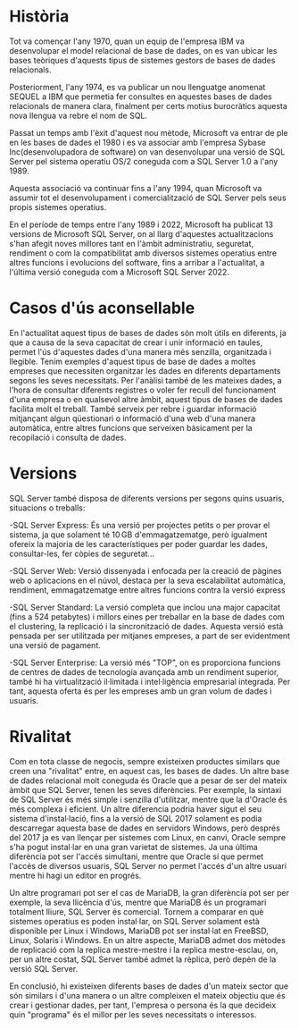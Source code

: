 # Història

Tot va començar l'any 1970, quan un equip de l'empresa IBM va desenvolupar el model relacional de base de dades, on es van ubicar les bases teòriques d'aquests tipus de sistemes gestors de bases de dades relacionals.

Posteriorment, l'any 1974, es va publicar un nou llenguatge anomenat SEQUEL a IBM que permetia fer consultes en aquestes bases de dades relacionals de manera clara, finalment per certs motius burocràtics aquesta nova llengua va rebre el nom de SQL.

Passat un temps amb l'èxit d'aquest nou mètode, Microsoft va entrar de ple en les bases de dades el 1980 i es va associar amb l'empresa Sybase Inc(desenvolupadora de software) on van desenvolupar una versió de SQL Server pel sistema operatiu OS/2 coneguda com a SQL Server 1.0 a l'any 1989.

Aquesta associació va continuar fins a l'any 1994, quan Microsoft va assumir tot el desenvolupament i comercialització de SQL Server pels seus propis sistemes operatius.

En el període de temps entre l'any 1989 i 2022, Microsoft ha publicat 13 versions de Microsoft SQL Server, on al llarg d'aquestes actualitzacions s'han afegit noves millores tant en l'àmbit administratiu, seguretat, rendiment o com la compatibilitat amb diversos sistemes operatius entre altres funcions i evolucions del software, fins a arribar a l'actualitat, a l'última versió coneguda com a Microsoft SQL Server 2022.

# Casos d'ús aconsellable
En l'actualitat aquest tipus de bases de dades són molt útils en diferents, ja que a causa de la seva capacitat de crear i unir informació en taules, permet l'ús d'aquestes dades d'una manera més senzilla, organitzada i llegible. Tenim exemples d'aquest tipus de base de dades a moltes empreses que necessiten organitzar les dades en diferents departaments segons les seves necessitats. Per l'anàlisi també de les mateixes dades, a l'hora de consultar diferents registres o voler fer recull del funcionament d'una empresa o en qualsevol altre àmbit, aquest tipus de bases de dades facilita molt el treball. També serveix per rebre i guardar informació mitjançant algun qüestionari o informació d'una web d'una manera automàtica, entre altres funcions que serveixen bàsicament per la recopilació i consulta de dades.

# Versions

SQL Server també disposa de diferents versions per segons quins usuaris, situacions o treballs:

-SQL Server Express: És una versió per projectes petits o per provar el sistema, ja que solament té 10 GB d'emmagatzematge, però igualment ofereix la majoria de les característiques per poder guardar les dades, consultar-les, fer còpies de seguretat...

-SQL Server Web: Versió dissenyada i enfocada per la creació de pàgines web o aplicacions en el núvol, destaca per la seva escalabilitat automàtica, rendiment, emmagatzematge entre altres funcions contra la versió express

-SQL Server Standard: La versió completa que inclou una major capacitat (fins a 524 petabytes) i millors eines per treballar en la base de dades com el clustering, la replicació i la sincronització de dades. Aquesta versió està pensada per ser utilitzada per mitjanes empreses, a part de ser evidentment una versió de pagament.

-SQL Server Enterprise: La versió més "TOP", on es proporciona funcions de centres de dades de tecnologia avançada amb un rendiment superior, també hi ha virtualització il·limitada i intel·ligència empresarial integrada. Per tant, aquesta oferta és per les empreses amb un gran volum de dades i usuaris.

# Rivalitat
Com en tota classe de negocis, sempre existeixen productes similars que creen una "rivalitat" entre, en aquest cas, les bases de dades. Un altre base de dades relacional molt coneguda és Oracle que a pesar de ser del mateix àmbit que SQL Server, tenen les seves diferències. Per exemple, la sintaxi de SQL Server és més simple i senzilla d'utilitzar, mentre que la d'Oracle és més complexa i eficient. Un altre diferencia podria haver sigut el seu sistema d'instal·lació, fins a la versió de SQL 2017 solament es podia descarregar aquesta base de dades en servidors Windows, però després del 2017 ja es van llençar per sistemes com Linux, en canvi, Oracle sempre s'ha pogut instal·lar en una gran varietat de sistemes. Ja una última diferència pot ser l'accés simultani, mentre que Oracle sí que permet l'accés de diversos usuaris, SQL Server no permet l'accés d'un altre usuari mentre hi hagi un editor en progrés.

Un altre programari pot ser el cas de MariaDB, la gran diferència pot ser per exemple, la seva llicència d'ús, mentre que MariaDB és un programari totalment lliure, SQL Server és comercial. Tornem a comparar en què sistemes operatius es poden instal·lar, on SQL Server solament està disponible per Linux i Windows, MariaDB pot ser instal·lat en FreeBSD, Linux, Solaris i Windows. En un altre aspecte, MariaDB admet dos mètodes de replicació com la replica mestre-mestre i la replica mestre-esclau, on, per un altre costat, SQL Server també admet la rèplica, però depèn de la versió SQL Server.

En conclusió, hi existeixen diferents bases de dades d'un mateix sector que són similars i d'una manera o un altre compleixen el mateix objectiu que és crear i gestionar dades, per tant, l'empresa o persona és la que decideix quin "programa" és el millor per les seves necessitats o interessos.
